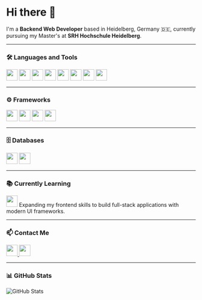 # Hi there 👋  
I'm a **Backend Web Developer** based in Heidelberg, Germany 🇩🇪, currently pursuing my Master's at **SRH Hochschule Heidelberg**.

---

### 🛠️ Languages and Tools

<img src="https://img.shields.io/badge/-Java-007396?logo=java&logoColor=white" height="30"/>
<img src="https://img.shields.io/badge/-HTML5-E34F26?logo=html5&logoColor=white" height="30"/>
<img src="https://img.shields.io/badge/-CSS3-1572B6?logo=css3&logoColor=white" height="30"/>
<img src="https://img.shields.io/badge/-JavaScript-F7DF1E?logo=javascript&logoColor=black" height="30"/>
<img src="https://img.shields.io/badge/-Git-F05032?logo=git&logoColor=white" height="30"/>
<img src="https://img.shields.io/badge/-Postman-FF6C37?logo=postman&logoColor=white" height="30"/>
<img src="https://img.shields.io/badge/-Microservices-FF6C37?logo=microgen&logoColor=white" height="30"/>
<img src="https://img.shields.io/badge/-Docker-2496ED?logo=docker&logoColor=white" height="30"/>

---

### ⚙️ Frameworks

<img src="https://img.shields.io/badge/-Spring%20Boot-6DB33F?logo=springboot&logoColor=white" height="30"/>
<img src="https://img.shields.io/badge/-Vue.js-4FC08D?logo=vue.js&logoColor=white" height="30"/>
<img src="https://img.shields.io/badge/-Tailwind%20CSS-38B2AC?logo=tailwind-css&logoColor=white" height="30"/>
<img src="https://img.shields.io/badge/-JUnit%205-25A162?logo=junit5&logoColor=white" height="30"/>

---

### 🗄️ Databases

<img src="https://img.shields.io/badge/-MySQL-4479A1?logo=mysql&logoColor=white" height="30"/>
<img src="https://img.shields.io/badge/-MongoDB-47A248?logo=mongodb&logoColor=white" height="30"/>

---

### 📚 Currently Learning

<img src="https://img.shields.io/badge/-React-61DAFB?logo=react&logoColor=black" height="30"/>  
Expanding my frontend skills to build full-stack applications with modern UI frameworks.

---

### 📫 Contact Me

<a href="https://www.linkedin.com/in/pramukh-prakash">
  <img src="https://img.shields.io/badge/-LinkedIn-blue?logo=linkedin" height="30"/>
</a>
<a href="mailto:pramukhp35@gmail.com">
  <img src="https://img.shields.io/badge/-Gmail-red?logo=gmail" height="30"/>
</a>

---

### 📊 GitHub Stats

![GitHub Stats](https://github-readme-stats.vercel.app/api?username=PramukhPrakash17&show_icons=true&theme=radical)
